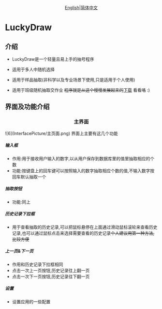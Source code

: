 <center>

[English](README.md)|[简体中文](README_zh-CN.md)

</center>

# LuckyDraw

## **介绍**

- LuckyDraw是一个轻量且易上手的抽号程序

- 适用于多人中随机选择

- 适用于样品抽取(非科学以及专业场景下使用,只是适用于个人使用)

- 适用于班级随机抽取交作业 ~~程序就是从这个慢慢发展起来的~~[下载](https://github.com/wklQnlkm/LuckyDraw/releases/download/v1.0.0/LuckyDraw-Setup.exe)
  看看咯 :)

## 界面及功能介绍

<h3 align="center">主界面</h3>
![6](InterfacePicture/主页面.png)
界面上主要有这几个功能

##### 输入框
- 作用:用于接收用户输入的数字,以从用户保存到数据库里的值里抽取相应的个数
- 功能:按键盘上的回车键可以按照输入的数字抽取相应个数的值,不输入数字按回车默认抽取一个

##### 抽取按钮
- 功能:同上

##### 历史记录下拉框
- 用于查看抽取的历史记录,可以把鼠标悬停在上面通过滑动鼠标滚轮来查看历史记录,也可以通过鼠标点击来选择需要查看的历史记录~~个人建议用第一种方法,比较方便~~

##### 上一页&下一页
- 作用和历史记录下拉框相同
- 点击一次上一页按钮,历史记录往上翻一页
- 点击一次下一页按钮,历史记录往下翻一页

##### 设置
- 设置应用的一些配置

    

